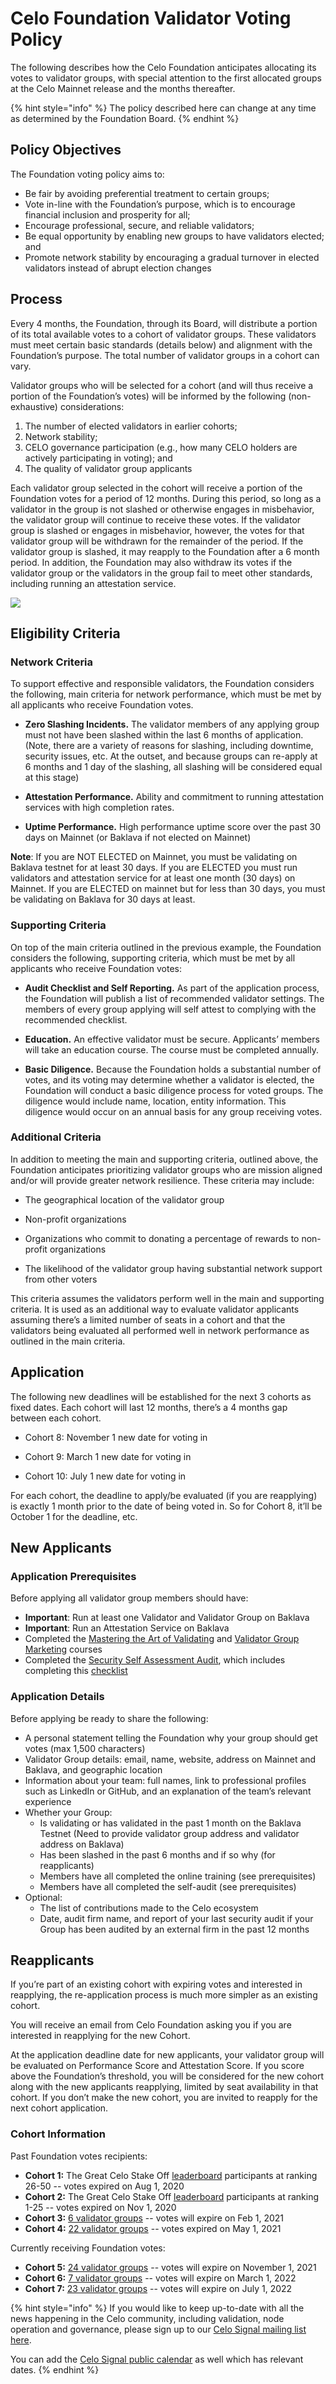 # Celo Foundation Validator Voting Policy

The following describes how the Celo Foundation anticipates allocating its votes to validator groups, with special attention to the first allocated groups at the Celo Mainnet release and the months thereafter.

{% hint style="info" %}
The policy described here can change at any time as determined by the Foundation Board.
{% endhint %}

## Policy Objectives

The Foundation voting policy aims to:
* Be fair by avoiding preferential treatment to certain groups;
* Vote in-line with the Foundation’s purpose, which is to encourage financial inclusion and prosperity for all;
* Encourage professional, secure, and reliable validators;
* Be equal opportunity by enabling new groups to have validators elected; and
* Promote network stability by encouraging a gradual turnover in elected validators instead of abrupt election changes

## Process

Every 4 months, the Foundation, through its Board, will distribute a portion of its total available votes to a cohort of validator groups. These validators must meet certain basic standards (details below) and alignment with the Foundation’s purpose. The total number of validator groups in a cohort can vary.

Validator groups who will be selected for a cohort (and will thus receive a portion of the Foundation’s votes) will be informed by the following (non-exhaustive) considerations:

1. The number of elected validators in earlier cohorts;
2. Network stability;
3. CELO governance participation (e.g., how many CELO holders are actively participating in voting); and
4. The quality of validator group applicants

Each validator group selected in the cohort will receive a portion of the Foundation votes for a period of 12 months. During this period, so long as a validator in the group is not slashed or otherwise engages in misbehavior, the validator group will continue to receive these votes. If the validator group is slashed or engages in misbehavior, however, the votes for that validator group will be withdrawn for the remainder of the period. If the validator group is slashed, it may reapply to the Foundation after a 6 month period. In addition, the Foundation may also withdraw its votes if the validator group or the validators in the group fail to meet other standards, including running an attestation service.

![](https://storage.googleapis.com/celo-website/docs/celo-foundation-cohorts.jpg)

## Eligibility Criteria 

### Network Criteria

To support effective and responsible validators, the Foundation considers the following, main criteria for network performance, which must be met by all applicants who receive Foundation votes.

* **Zero Slashing Incidents.** The validator members of any applying group must not have been slashed within the last 6 months of application. (Note, there are a variety of reasons for slashing, including downtime, security issues, etc. At the outset, and because groups can re-apply at 6 months and 1 day of the slashing, all slashing will be considered equal at this stage)

* **Attestation Performance.** Ability and commitment to running attestation services with high completion rates.

* **Uptime Performance.** High performance uptime score over the past 30 days on Mainnet (or Baklava if not elected on Mainnet)

**Note**: If you are NOT ELECTED on Mainnet, you must be validating on Baklava testnet for at least 30 days. If you are ELECTED you must run validators and attestation service for at least one month (30 days) on Mainnet. If you are ELECTED on mainnet but for less than 30 days, you must be validating on Baklava for 30 days at least.


### Supporting Criteria 

On top of the main criteria outlined in the previous example, the Foundation considers the following, supporting criteria, which must be met by all applicants who receive Foundation votes:

* **Audit Checklist and Self Reporting.** As part of the application process, the Foundation will publish a list of recommended validator settings. The members of every group applying will self attest to complying with the recommended checklist.

* **Education.** An effective validator must be secure. Applicants’ members will take an education course. The course must be completed annually.

* **Basic Diligence.** Because the Foundation holds a substantial number of votes, and its voting may determine whether a validator is elected, the Foundation will conduct a basic diligence process for voted groups. The diligence would include name, location, entity information. This diligence would occur on an annual basis for any group receiving votes.

### Additional Criteria

In addition to meeting the main and supporting criteria, outlined above, the Foundation anticipates prioritizing validator groups who are mission aligned and/or will provide greater network resilience. These criteria may include:

* The geographical location of the validator group

* Non-profit organizations

* Organizations who commit to donating a percentage of rewards to non-profit organizations

* The likelihood of the validator group having substantial network support from other voters

This criteria assumes the validators perform well in the main and supporting criteria. It is used as an additional way to evaluate validator applicants assuming there’s a limited number of seats in a cohort and that the validators being evaluated all performed well in network performance as outlined in the main criteria.

## Application

The following new deadlines will be established for the next 3 cohorts as fixed dates.
Each cohort will last 12 months, there’s a 4 months gap between each cohort.

* Cohort 8: November 1 new date for voting in

* Cohort 9: March 1 new date for voting in

* Cohort 10: July 1 new date for voting in

For each cohort, the deadline to apply/be evaluated (if you are reapplying) is exactly 1 month prior to the date of being voted in. So for Cohort 8, it’ll be October 1 for the deadline, etc.

## New Applicants

### Application Prerequisites
Before applying all validator group members should have: 
* **Important**: Run at least one Validator and Validator Group on Baklava
* **Important**: Run an Attestation Service on Baklava
* Completed the [Mastering the Art of Validating](https://youtu.be/3UIudzzCb8o) and [Validator Group Marketing](https://www.youtube.com/watch?v=0_veGIugCGQ) courses
* Completed the [Security Self Assessment Audit](https://docs.google.com/presentation/d/e/2PACX-1vRdKNpXI2mvqwQF6L5LRrxPW2qRK-5MDce5EhqXqLC1MSYmupZMFnhp6YEP0gLYuRKW-FF0fcAqhEAp/pub?start=true&loop=false&delayms=10000&slide=id.g76d52a0216_0_333), which includes completing this [checklist](https://docs.google.com/spreadsheets/d/1FqmUfleCoyNIUep7PoVu3ujHd-OkHZJ8o6p7Affr93w/edit?usp=sharing)

### Application Details 
Before applying be ready to share the following:
* A personal statement telling the Foundation why your group should get votes (max 1,500 characters)
* Validator Group details: email, name, website, address on Mainnet and Baklava, and geographic location
* Information about your team: full names, link to professional profiles such as LinkedIn or GitHub, and an explanation of the team’s relevant experience
* Whether your Group: 
    * Is validating or has validated in the past 1 month on the Baklava Testnet (Need to provide validator group address and validator address on Baklava)
    * Has been slashed in the past 6 months and if so why (for reapplicants)
    * Members have all completed the online training (see prerequisites)
    * Members have all completed the self-audit (see prerequisites)
* Optional: 
    * The list of contributions made to the Celo ecosystem
    * Date, audit firm name, and report of your last security audit if your Group has been audited by an external firm in the past 12 months

## Reapplicants
If you’re part of an existing cohort with expiring votes and interested in reapplying, the re-application process is much more simpler as an existing cohort.

You will receive an email from Celo Foundation asking you if you are interested in reapplying for the new Cohort.

At the application deadline date for new applicants, your validator group will be evaluated on Performance Score and Attestation Score. If you score above the Foundation’s threshold, you will be considered for the new cohort along with the new applicants reapplying, limited by seat availability in that cohort. If you don’t make the new cohort, you are invited to reapply for the next cohort application.


### Cohort Information

Past Foundation votes recipients:
* **Cohort 1:** The Great Celo Stake Off [leaderboard](https://docs.google.com/spreadsheets/d/1Me56YkCHYmsN23gSMgDb1hZ_ezN0sTjNW4kyGbAO9vc/edit#gid=1970613133) participants at ranking 26-50 -- votes expired on Aug 1, 2020
* **Cohort 2:** The Great Celo Stake Off [leaderboard](https://docs.google.com/spreadsheets/d/1Me56YkCHYmsN23gSMgDb1hZ_ezN0sTjNW4kyGbAO9vc/edit#gid=1970613133) participants at ranking 1-25 -- votes expired on Nov 1, 2020
* **Cohort 3:** [6 validator groups](https://docs.google.com/spreadsheets/d/1OkWnr6EOeFn4pIv0zxmXFNtHLmKWf_qCJOJ4iacov-A/edit?usp=sharing) -- votes will expire on Feb 1, 2021
* **Cohort 4:** [22 validator groups](https://docs.google.com/spreadsheets/d/1bp2nJUxqhWner-uOffBohKQc3N93e--eMpP7XOBrbGI/edit?usp=sharing) -- votes expired on May 1, 2021

Currently receiving Foundation votes: 
* **Cohort 5:** [24 validator groups](https://docs.google.com/spreadsheets/d/1n2lwFsAsFaohng4Bo_FEWcoXzZl5CrLFxA6EK0nuFSA/edit#gid=0) -- votes will expire on November 1, 2021
* **Cohort 6:** [7 validator groups](https://docs.google.com/spreadsheets/d/1HT_fN-mSAL2etF0Po_h122jeU1zpEtdpb_khogOfBCg/edit?usp=sharing) -- votes will expire on March 1, 2022
* **Cohort 7:** [23 validator groups](https://docs.google.com/spreadsheets/d/1eYBzQMObTAy-WKs5CHHFnGGl_k1rQo0MBHinV3OgSik/edit#gid=1466530578) -- votes will expire on July 1, 2022

{% hint style="info" %}
If you would like to keep up-to-date with all the news happening in the Celo community, including validation, node operation and governance, please sign up to our [Celo Signal mailing list here](https://celo.activehosted.com/f/15).

You can add the [Celo Signal public calendar](https://calendar.google.com/calendar/u/0/embed?src=c_9su6ich1uhmetr4ob3sij6kaqs@group.calendar.google.com) as well which has relevant dates.
{% endhint %}
